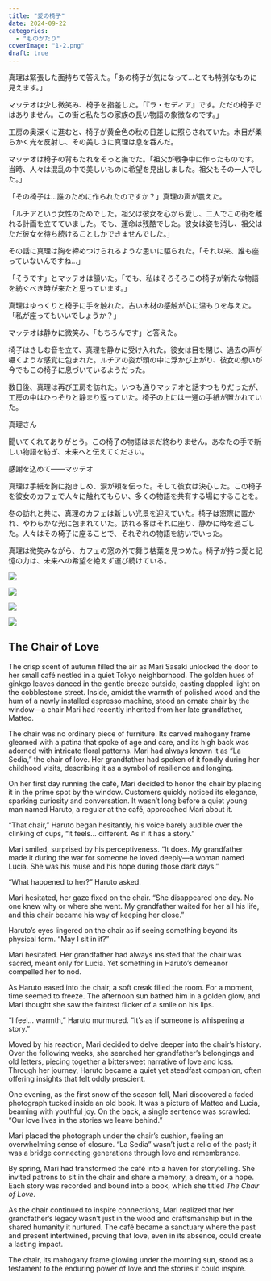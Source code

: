 ```yaml
---
title: "愛の椅子"
date: 2024-09-22
categories: 
  - "ものがたり"
coverImage: "1-2.png"
draft: true
---
```


真理は緊張した面持ちで答えた。「あの椅子が気になって…とても特別なものに見えます。」

マッテオは少し微笑み、椅子を指差した。「『ラ・セディア』です。ただの椅子ではありません。この街と私たちの家族の長い物語の象徴なのです。」

工房の奥深くに進むと、椅子が黄金色の秋の日差しに照らされていた。木目が柔らかく光を反射し、その美しさに真理は息を呑んだ。

マッテオは椅子の背もたれをそっと撫でた。「祖父が戦争中に作ったものです。当時、人々は混乱の中で美しいものに希望を見出しました。祖父もその一人でした。」

「その椅子は…誰のために作られたのですか？」真理の声が震えた。

「ルチアという女性のためでした。祖父は彼女を心から愛し、二人でこの街を離れる計画を立てていました。でも、運命は残酷でした。彼女は姿を消し、祖父はただ彼女を待ち続けることしかできませんでした。」

その話に真理は胸を締めつけられるような思いに駆られた。「それ以来、誰も座っていないんですね…」

「そうです」とマッテオは頷いた。「でも、私はそろそろこの椅子が新たな物語を紡ぐべき時が来たと思っています。」

真理はゆっくりと椅子に手を触れた。古い木材の感触が心に温もりを与えた。「私が座ってもいいでしょうか？」

マッテオは静かに微笑み、「もちろんです」と答えた。

椅子はきしむ音を立て、真理を静かに受け入れた。彼女は目を閉じ、過去の声が囁くような感覚に包まれた。ルチアの姿が頭の中に浮かび上がり、彼女の想いが今でもこの椅子に息づいているようだった。

数日後、真理は再び工房を訪れた。いつも通りマッテオと話すつもりだったが、工房の中はひっそりと静まり返っていた。椅子の上には一通の手紙が置かれていた。

真理さん

聞いてくれてありがとう。この椅子の物語はまだ終わりません。あなたの手で新しい物語を紡ぎ、未来へと伝えてください。

感謝を込めて――マッテオ

真理は手紙を胸に抱きしめ、涙が頬を伝った。そして彼女は決心した。この椅子を彼女のカフェで人々に触れてもらい、多くの物語を共有する場にすることを。

冬の訪れと共に、真理のカフェは新しい光景を迎えていた。椅子は窓際に置かれ、やわらかな光に包まれていた。訪れる客はそれに座り、静かに時を過ごした。人々はその椅子に座ることで、それぞれの物語を紡いでいった。

真理は微笑みながら、カフェの窓の外で舞う枯葉を見つめた。椅子が持つ愛と記憶の力は、未来への希望を絶えず運び続けている。

![](images/1-2.png)

![](images/2-2.png)

![](images/3-2.png)

![](images/4-2.png)

## **The Chair of Love**

The crisp scent of autumn filled the air as Mari Sasaki unlocked the door to her small café nestled in a quiet Tokyo neighborhood. The golden hues of ginkgo leaves danced in the gentle breeze outside, casting dappled light on the cobblestone street. Inside, amidst the warmth of polished wood and the hum of a newly installed espresso machine, stood an ornate chair by the window—a chair Mari had recently inherited from her late grandfather, Matteo.

The chair was no ordinary piece of furniture. Its carved mahogany frame gleamed with a patina that spoke of age and care, and its high back was adorned with intricate floral patterns. Mari had always known it as “La Sedia,” the chair of love. Her grandfather had spoken of it fondly during her childhood visits, describing it as a symbol of resilience and longing.

On her first day running the café, Mari decided to honor the chair by placing it in the prime spot by the window. Customers quickly noticed its elegance, sparking curiosity and conversation. It wasn’t long before a quiet young man named Haruto, a regular at the café, approached Mari about it.

“That chair,” Haruto began hesitantly, his voice barely audible over the clinking of cups, “it feels… different. As if it has a story.”

Mari smiled, surprised by his perceptiveness. “It does. My grandfather made it during the war for someone he loved deeply—a woman named Lucia. She was his muse and his hope during those dark days.”

“What happened to her?” Haruto asked.

Mari hesitated, her gaze fixed on the chair. “She disappeared one day. No one knew why or where she went. My grandfather waited for her all his life, and this chair became his way of keeping her close.”

Haruto’s eyes lingered on the chair as if seeing something beyond its physical form. “May I sit in it?”

Mari hesitated. Her grandfather had always insisted that the chair was sacred, meant only for Lucia. Yet something in Haruto’s demeanor compelled her to nod.

As Haruto eased into the chair, a soft creak filled the room. For a moment, time seemed to freeze. The afternoon sun bathed him in a golden glow, and Mari thought she saw the faintest flicker of a smile on his lips.

“I feel… warmth,” Haruto murmured. “It’s as if someone is whispering a story.”

Moved by his reaction, Mari decided to delve deeper into the chair’s history. Over the following weeks, she searched her grandfather’s belongings and old letters, piecing together a bittersweet narrative of love and loss. Through her journey, Haruto became a quiet yet steadfast companion, often offering insights that felt oddly prescient.

One evening, as the first snow of the season fell, Mari discovered a faded photograph tucked inside an old book. It was a picture of Matteo and Lucia, beaming with youthful joy. On the back, a single sentence was scrawled: “Our love lives in the stories we leave behind.”

Mari placed the photograph under the chair’s cushion, feeling an overwhelming sense of closure. “La Sedia” wasn’t just a relic of the past; it was a bridge connecting generations through love and remembrance.

By spring, Mari had transformed the café into a haven for storytelling. She invited patrons to sit in the chair and share a memory, a dream, or a hope. Each story was recorded and bound into a book, which she titled _The Chair of Love_.

As the chair continued to inspire connections, Mari realized that her grandfather’s legacy wasn’t just in the wood and craftsmanship but in the shared humanity it nurtured. The café became a sanctuary where the past and present intertwined, proving that love, even in its absence, could create a lasting impact.

The chair, its mahogany frame glowing under the morning sun, stood as a testament to the enduring power of love and the stories it could inspire.
